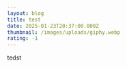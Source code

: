 ```yaml
---
layout: blog
title: test
date: 2025-01-23T20:37:00.000Z
thumbnail: /images/uploads/giphy.webp
rating: -1
---
```

tedst
